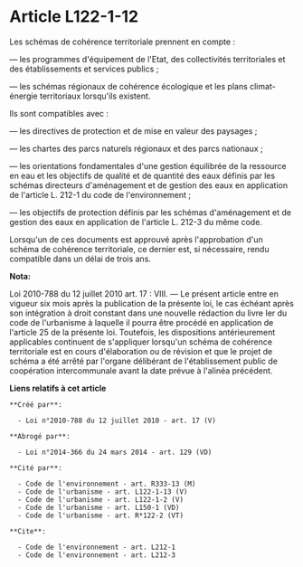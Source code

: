 # Article L122-1-12

Les schémas de cohérence territoriale prennent en compte : 

― les programmes d'équipement de l'Etat, des collectivités territoriales et des établissements et services publics ; 

― les schémas régionaux de cohérence écologique et les plans climat-énergie territoriaux lorsqu'ils existent. 

Ils sont compatibles avec : 

― les directives de protection et de mise en valeur des paysages ; 

― les chartes des parcs naturels régionaux et des parcs nationaux ; 

― les orientations fondamentales d'une gestion équilibrée de la ressource en eau et les objectifs de qualité et de quantité
des eaux définis par les schémas directeurs d'aménagement et de gestion des eaux en application de l'article L. 212-1 du code
de l'environnement ; 

― les objectifs de protection définis par les schémas d'aménagement et de gestion des eaux en application de l'article L.
212-3 du même code. 

Lorsqu'un de ces documents est approuvé après l'approbation d'un schéma de cohérence territoriale, ce dernier est, si
nécessaire, rendu compatible dans un délai de trois ans.

**Nota:**

Loi 2010-788 du 12 juillet 2010 art. 17 : VIII. ― Le présent article entre en vigueur six mois après la publication de la
présente loi, le cas échéant après son intégration à droit constant dans une nouvelle rédaction du livre Ier du code de
l'urbanisme à laquelle il pourra être procédé en application de l'article 25 de la présente loi. Toutefois, les dispositions
antérieurement applicables continuent de s'appliquer lorsqu'un schéma de cohérence territoriale est en cours d'élaboration ou
de révision et que le projet de schéma a été arrêté par l'organe délibérant de l'établissement public de coopération
intercommunale avant la date prévue à l'alinéa précédent.

**Liens relatifs à cet article**

	**Créé par**:

	  - Loi n°2010-788 du 12 juillet 2010 - art. 17 (V)

	**Abrogé par**:

	  - Loi n°2014-366 du 24 mars 2014 - art. 129 (VD)

	**Cité par**:

	  - Code de l'environnement - art. R333-13 (M)
	  - Code de l'urbanisme - art. L122-1-13 (V)
	  - Code de l'urbanisme - art. L122-1-2 (V)
	  - Code de l'urbanisme - art. L150-1 (VD)
	  - Code de l'urbanisme - art. R*122-2 (VT)

	**Cite**:

	  - Code de l'environnement - art. L212-1
	  - Code de l'environnement - art. L212-3
